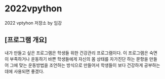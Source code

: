 # 2022vpython
2022 vptyhon 저장소 by 임강
## [프로그램 개요]
내가 만들고 싶은 프로그램은 학생들 위한 건강관리 프로그램이다. 이 프로그램은 숙면이 부족하거나 운동하기 바쁜 학생들에게 자신의 몸 상태를 자가진단 하는 문항을 만들어 그에 맞는 운동방법을 조언하는 방식으로 만들어서 학생들이 보다 건강하게 공부하는데에 사용되면 좋겠다. 
